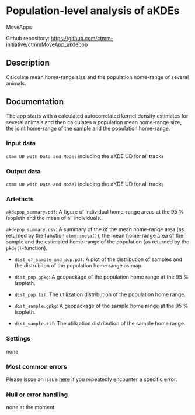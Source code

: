 # Population-level analysis of aKDEs

MoveApps

Github repository: https://github.com/ctmm-initiative/ctmmMoveApp_akdepop

## Description
Calculate mean home-range size and the population home-range of several animals.

## Documentation
The app starts with a calculated autocorrelated kernel density estimates for several animals and then calculates a population mean home-range size, the joint home-range of the sample and the population home-range.

### Input data
`ctmm UD with Data and Model` including the aKDE UD for all tracks

### Output data
`ctmm UD with Data and Model` including the aKDE UD for all tracks

### Artefacts

`akdepop_summary.pdf`: A figure of individual home-range areas at the 95 % isopleth and the mean of all individuals. 

`akdepop_summary.csv`: A summary of the of the mean home-range area (as returned by the function `ctmm::meta()`), the mean home-range area of the sample and the estimated home-range of the population (as returned by the `pkde()`-function). 

- `dist_of_sample_and_pop.pdf`: A plot of the distribution of samples and the distrubiton of the population home range as map. 

- `dist_pop.gpkg`: A geopackage of the population home range at the 95 % isopleth. 

- `dist_pop.tif`: The utilization distribution of the population home range.

- `dist_sample.gpkg`: A geopackage of the sample home range at the 95 % isopleth. 

- `dist_sample.tif`: The utilization distribution of the sample home range.

### Settings 
none

### Most common errors
Please issue an issue [here](https://github.com/ctmm-initiative/ctmmMoveApp_akdepop/issues) if you repeatedly encounter a specific error.

### Null or error handling
none at the moment